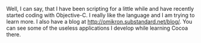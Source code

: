 

Well, I can say, that I have been scripting for a little while and have recently started coding with Objective-C. I really like the language and I am trying to learn more. I also have a blog at http://omikron.substandard.net/blog/. You can see some of the useless applications I develop while learning Cocoa there.
